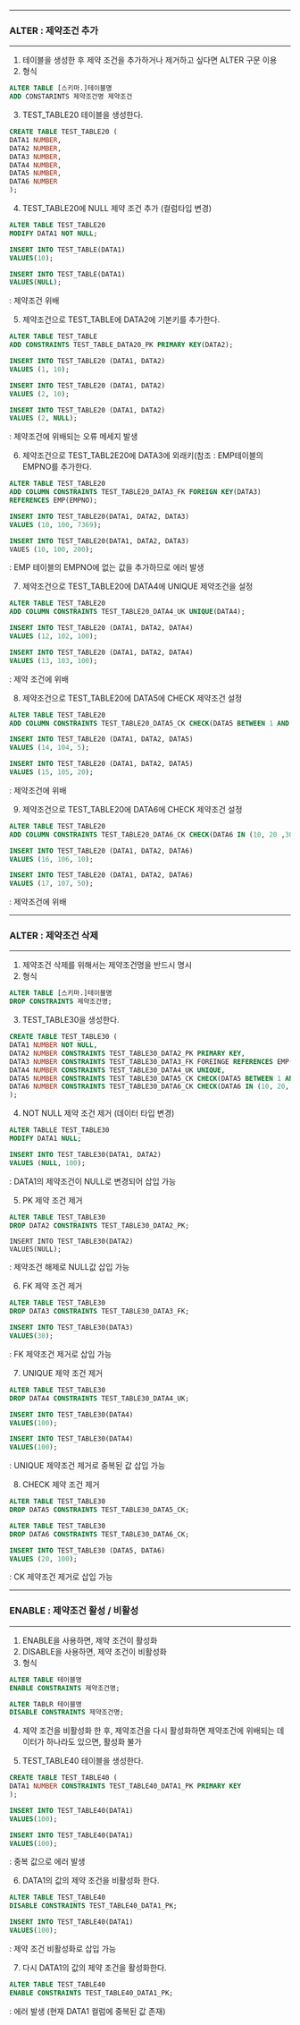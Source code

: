 -----
### ALTER : 제약조건 추가
-----
1. 테이블을 생성한 후 제약 조건을 추가하거나 제거하고 싶다면 ALTER 구문 이용
2. 형식
```sql
ALTER TABLE [스키마.]테이블명
ADD CONSTARINTS 제약조건명 제약조건
```

3. TEST_TABLE20 테이블을 생성한다.
```sql
CREATE TABLE TEST_TABLE20 (
DATA1 NUMBER,
DATA2 NUMBER,
DATA3 NUMBER,
DATA4 NUMBER,
DATA5 NUMBER,
DATA6 NUMBER
);
```

4. TEST_TABLE20에 NULL 제약 조건 추가 (컬럼타입 변경)
```sql
ALTER TABLE TEST_TABLE20
MODIFY DATA1 NOT NULL;
```

```sql
INSERT INTO TEST_TABLE(DATA1)
VALUES(10);
```

```sql
INSERT INTO TEST_TABLE(DATA1)
VALUES(NULL);
```
  : 제약조건 위배

5. 제약조건으로 TEST_TABLE에 DATA2에 기본키를 추가한다.
```sql
ALTER TABLE TEST_TABLE
ADD CONSTRAINTS TEST_TABLE_DATA20_PK PRIMARY KEY(DATA2);
```

```sql
INSERT INTO TEST_TABLE20 (DATA1, DATA2)
VALUES (1, 10);
```
```sql
INSERT INTO TEST_TABLE20 (DATA1, DATA2)
VALUES (2, 10);

INSERT INTO TEST_TABLE20 (DATA1, DATA2)
VALUES (2, NULL);
```
  : 제약조건에 위배되는 오류 메세지 발생

6. 제약조건으로 TEST_TABL2E20에 DATA3에 외래키(참조 : EMP테이블의 EMPNO를 추가한다.
```sql
ALTER TABLE TEST_TABLE20
ADD COLUMN CONSTRAINTS TEST_TABLE20_DATA3_FK FOREIGN KEY(DATA3)
REFERENCES EMP(EMPNO);
```

```sql
INSERT INTO TEST_TABLE20(DATA1, DATA2, DATA3)
VALUES (10, 100, 7369);
```
```sql
INSERT INTO TEST_TABLE20(DATA1, DATA2, DATA3)
VAUES (10, 100, 200);
```
: EMP 테이블의 EMPNO에 없는 값을 추가하므로 에러 발생

7. 제약조건으로 TEST_TABLE20에 DATA4에 UNIQUE 제약조건을 설정
```sql
ALTER TABLE TEST_TABLE20
ADD COLUMN CONSTRAINTS TEST_TABLE20_DATA4_UK UNIQUE(DATA4);
```

```sql
INSERT INTO TEST_TABLE20 (DATA1, DATA2, DATA4)
VALUES (12, 102, 100);
```

```sql
INSERT INTO TEST_TABLE20 (DATA1, DATA2, DATA4)
VALUES (13, 103, 100);
```
: 제약 조건에 위배

8. 제약조건으로 TEST_TABLE20에 DATA5에 CHECK 제약조건 설정
```sql
ALTER TABLE TEST_TABLE20
ADD COLUMN CONSTRAINTS TEST_TABLE20_DATA5_CK CHECK(DATA5 BETWEEN 1 AND 10);
```

```sql
INSERT INTO TEST_TABLE20 (DATA1, DATA2, DATA5)
VALUES (14, 104, 5);
```

```sql
INSERT INTO TEST_TABLE20 (DATA1, DATA2, DATA5)
VALUES (15, 105, 20);
```
: 제약조건에 위배

9. 제약조건으로 TEST_TABLE20에 DATA6에 CHECK 제약조건 설정
```sql
ALTER TABLE TEST_TABLE20
ADD COLUMN CONSTRAINTS TEST_TABLE20_DATA6_CK CHECK(DATA6 IN (10, 20 ,30));
```

```sql
INSERT INTO TEST_TABLE20 (DATA1, DATA2, DATA6)
VALUES (16, 106, 10);
```

```sql
INSERT INTO TEST_TABLE20 (DATA1, DATA2, DATA6)
VALUES (17, 107, 50);
```
: 제약조건에 위배

-----
### ALTER : 제약조건 삭제
-----
1. 제약조건 삭제를 위해서는 제약조건명을 반드시 명시
2. 형식
```sql
ALTER TABLE [스키마.]테이블명
DROP CONSTRAINTS 제약조건명;
```

3. TEST_TABLE30을 생성한다.
```sql
CREATE TABLE TEST_TABLE30 (
DATA1 NUMBER NOT NULL,
DATA2 NUMBER CONSTRAINTS TEST_TABLE30_DATA2_PK PRIMARY KEY,
DATA3 NUMBER CONSTRAINTS TEST_TABLE30_DATA3_FK FOREINGE REFERENCES EMP(EMPNO),
DATA4 NUMBER CONSTRAINTS TEST_TABLE30_DATA4_UK UNIQUE,
DATA5 NUMBER CONSTRAINTS TEST_TABLE30_DATA5_CK CHECK(DATA5 BETWEEN 1 AND 10),
DATA6 NUMBER CONSTRAINTS TEST_TABLE30_DATA6_CK CHECK(DATA6 IN (10, 20, 30))
);
```

4. NOT NULL 제약 조건 제거 (데이터 타입 변경)
```sql
ALTER TABLLE TEST_TABLE30
MODIFY DATA1 NULL;
```

```sql
INSERT INTO TEST_TABLE30(DATA1, DATA2)
VALUES (NULL, 100);
```
: DATA1의 제약조건이 NULL로 변경되어 삽입 가능

5. PK 제약 조건 제거
```sql
ALTER TABLE TEST_TABLE30
DROP DATA2 CONSTRAINTS TEST_TABLE30_DATA2_PK;
```

```
INSERT INTO TEST_TABLE30(DATA2)
VALUES(NULL);
```
: 제약조건 해제로 NULL값 삽입 가능

6. FK 제약 조건 제거
```sql
ALTER TABLE TEST_TABLE30
DROP DATA3 CONSTRAINTS TEST_TABLE30_DATA3_FK;
```

```sql
INSERT INTO TEST_TABLE30(DATA3)
VALUES(30);
```
: FK 제약조건 제거로 삽입 가능

7. UNIQUE 제약 조건 제거
```sql
ALTER TABLE TEST_TABLE30
DROP DATA4 CONSTRAINTS TEST_TABLE30_DATA4_UK;
```

```sql
INSERT INTO TEST_TABLE30(DATA4)
VALUES(100);
```
```sql
INSERT INTO TEST_TABLE30(DATA4)
VALUES(100);
```
: UNIQUE 제약조건 제거로 중복된 값 삽입 가능

8. CHECK 제약 조건 제거
```sql
ALTER TABLE TEST_TABLE30
DROP DATA5 CONSTRAINTS TEST_TABLE30_DATA5_CK;

ALTER TABLE TEST_TABLE30
DROP DATA6 CONSTRAINTS TEST_TABLE30_DATA6_CK;
```

```sql
INSERT INTO TEST_TABLE30 (DATA5, DATA6)
VALUES (20, 100);
```
: CK 제약조건 제거로 삽입 가능

-----
### ENABLE : 제약조건 활성 / 비활성
-----
1. ENABLE을 사용하면, 제약 조건이 활성화
2. DISABLE을 사용하면, 제약 조건이 비활성화
3. 형식
```sql
ALTER TABLE 테이블명
ENABLE CONSTRAINTS 제약조건명;

ALTER TABLR 테이블명
DISABLE CONSTRAINTS 제약조건명;
```

4. 제약 조건을 비활성화 한 후, 제약조건을 다시 활성화하면 제약조건에 위배되는 데이터가 하나라도 있으면, 활성화 불가

5. TEST_TABLE40 테이블을 생성한다.
```sql
CREATE TABLE TEST_TABLE40 (
DATA1 NUMBER CONSTRAINTS TEST_TABLE40_DATA1_PK PRIMARY KEY
);
```

```sql
INSERT INTO TEST_TABLE40(DATA1)
VALUES(100);
```

```sql
INSERT INTO TEST_TABLE40(DATA1)
VALUES(100);
```
 : 중복 값으로 에러 발생

6. DATA1의 값의 제약 조건을 비활성화 한다.
```sql
ALTER TABLE TEST_TABLE40
DISABLE CONSTRAINTS TEST_TABLE40_DATA1_PK;
```

```sql
INSERT INTO TEST_TABLE40(DATA1)
VALUES(100);
```
: 제약 조건 비활성화로 삽입 가능

7. 다시 DATA1의 값의 제약 조건을 활성화한다.
```sql
ALTER TABLE TEST_TABLE40
ENABLE CONSTRAINTS TEST_TABLE40_DATA1_PK;
```
: 에러 발생 (현재 DATA1 컬럼에 중복된 값 존재)
